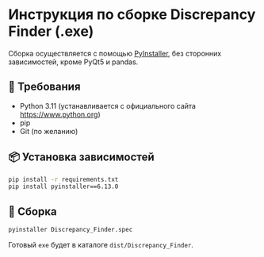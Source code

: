 # Инструкция по сборке Discrepancy Finder (.exe)

Сборка осуществляется с помощью [PyInstaller](https://pyinstaller.org/), без сторонних зависимостей, кроме PyQt5 и pandas.

## 🔧 Требования

- Python 3.11 (устанавливается с официального сайта https://www.python.org)
- pip
- Git (по желанию)

## 📦 Установка зависимостей

```bash
pip install -r requirements.txt
pip install pyinstaller==6.13.0
```

## 🚀 Сборка

```bash
pyinstaller Discrepancy_Finder.spec
```

Готовый `exe` будет в каталоге `dist/Discrepancy_Finder`.
